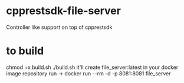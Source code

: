 # cpprestsdk-file-server
Controller like support on top of cpprestsdk

# to build
chmod +x build.sh
./build.sh
it'll create file_server:latest in your docker image repository
run -> docker run --rm -d -p 8081:8081 file_server
